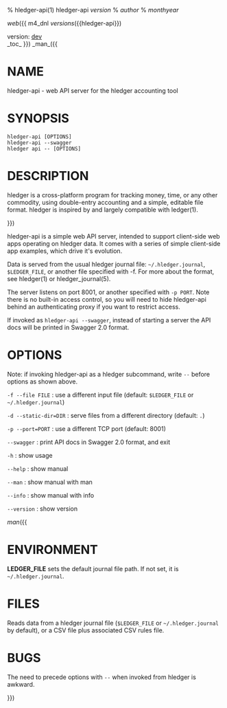 % hledger-api(1) hledger-api _version_
% _author_
% _monthyear_

_web_({{
m4_dnl _versions_({{hledger-api}})
<div class="versions">
version:
<a href="$1.html">dev</a>
</div>
_toc_
}})
_man_({{

# NAME

hledger-api - web API server for the hledger accounting tool

# SYNOPSIS

`hledger-api [OPTIONS]`\
`hledger-api --swagger`\
`hledger api -- [OPTIONS]`

# DESCRIPTION

hledger is a cross-platform program for tracking money, time, or any other commodity,
using double-entry accounting and a simple, editable file format.
hledger is inspired by and largely compatible with ledger(1).

}})

hledger-api is a simple web API server, intended to support
client-side web apps operating on hledger data. It comes with a series
of simple client-side app examples, which drive it's evolution.

Data is served from the usual hledger journal file:
`~/.hledger.journal`, `$LEDGER_FILE`, or another file specified with -f.
For more about the format, see hledger(1) or hledger_journal(5).

The server listens on port 8001, or another specified with `-p PORT`.
Note there is no built-in access control, so you will need to hide
hledger-api behind an authenticating proxy if you want to restrict
access.

If invoked as `hledger-api --swagger`, instead of starting a server
the API docs will be printed in Swagger 2.0 format.

# OPTIONS

Note: if invoking hledger-api as a hledger subcommand, write `--` before options as shown above.

`-f --file FILE`
: use a different input file (default: `$LEDGER_FILE` or `~/.hledger.journal`)

`-d --static-dir=DIR`
: serve files from a different directory (default: `.`)

`-p --port=PORT`
: use a different TCP port (default: 8001)

`--swagger`
: print API docs in Swagger 2.0 format, and exit

`-h`
: show usage

`--help`
: show manual

`--man`
: show manual with man

`--info`
: show manual with info

`--version`
: show version

_man_({{

# ENVIRONMENT

**LEDGER_FILE**
sets the default journal file path. If not set, it is `~/.hledger.journal`.

# FILES

Reads data from a hledger journal file (`$LEDGER_FILE` or
`~/.hledger.journal` by default), or a CSV file plus associated CSV
rules file.

# BUGS

The need to precede options with `--` when invoked from hledger is awkward.

<!-- `-f-` doesn't work (hledger-web can't read from stdin). -->

<!-- Query arguments and some applicable hledger options probably aren't supported. -->

<!-- Does not work in text-mode browsers. -->

<!-- Does not work well on small screens. -->

<!-- The auto-exit feature was added to avoid leaving stray processes, eg on Windows. -->
<!-- It is not well tested. -->

<!-- If you start two instances on the same port, the second one will -->
<!-- appear to run normally, but you will be seeing pages served from the -->
<!-- first one. -->

}})
